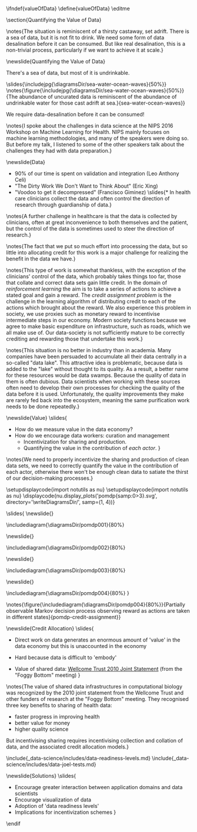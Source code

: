 \ifndef{valueOfData}
\define{valueOfData}
\editme

\section{Quantifying the Value of Data}

\notes{The situation is reminiscent of a thirsty castaway, set adrift. There is a sea of data, but it is not fit to drink. We need some form of data desalination before it can be consumed. But like real desalination, this is a non-trivial process, particularly if we want to achieve it at scale.}

\newslide{Quantifying the Value of Data}

There's a sea of data, but most of it is undrinkable.

\slides{\includejpg{\diagramsDir/sea-water-ocean-waves}{50%}}
\notes{\figure{\includejpg{\diagramsDir/sea-water-ocean-waves}{50%}}{The abundance of uncurated data is reminiscent of the abundance of undrinkable water for those cast adrift at sea.}{sea-water-ocean-waves}}

We require data-desalination before it can be consumed!

\notes{I spoke about the challenges in data science at the NIPS 2016 Workshop on Machine Learning for Health. NIPS mainly focuses on machine learning methodologies, and many of the speakers were doing so. But before my talk, I listened to some of the other speakers talk about the challenges they had with data preparation.} 

\newslide{Data}

* 90% of our time is spent on validation and integration (Leo Anthony Celi)
* "The Dirty Work We Don't Want to Think About" (Eric Xing)
* "Voodoo to get it decompressed" (Francisco Giminez)
\slides{* In health care clinicians collect the data and often control the direction of research through guardianship of data.}

\notes{A further challenge in healthcare is that the data is collected by clinicians, often at great inconvenience to both themselves and the patient, but the control of the data is sometimes used to steer the direction of research.}

\notes{The fact that we put so much effort into processing the data, but so little into allocating credit for this work is a major challenge for realizing the benefit in the data we have.}

\notes{This type of work is somewhat thankless, with the exception of the clinicians' control of the data, which probably takes things too far, those that collate and correct data sets gain little credit. In the domain of *reinforcement learning* the aim is to take a series of actions to achieve a stated goal and gain a reward. The *credit assignment problem* is the challenge in the learning algorithm of distributing credit to each of the actions which brought about the reward. We also experience this problem in society, we use proxies such as monetary reward to incentivise intermediate steps in our economy. Modern society functions because we agree to make basic expenditure on infrastructure, such as roads, which we all make use of. Our data-society is not sufficiently mature to be correctly crediting and rewarding those that undertake this work.}

\notes{This situation is no better in industry than in academia. Many companies have been persuaded to accumulate all their data centrally in a so-called "data lake". This attractive idea is problematic, because data is added to the "lake" without thought to its quality. As a result, a better name for these resources would be data swamps. Because the quality of data in them is often dubious. Data scientists when working with these sources often need to develop their own processes for checking the quality of the data before it is used. Unfortunately, the quality improvements they make are rarely fed back into the ecosystem, meaning the same purification work needs to be done repeatedly.}

\newslide{Value}
\slides{
* How do we measure value in the data economy?
* How do we encourage data workers: curation and management
  * Incentivization for sharing and production.
  * Quantifying the value in the contribution of *each actor*.
}

\notes{We need to properly incentivize the sharing and production of clean data sets, we need to correctly quantify the value in the contribution of each actor, otherwise there won't be enough clean data to satiate the thirst of our decision-making processes.}

\setupdisplaycode{import notutils as nu}
\setupdisplaycode{import notutils as nu}
\displaycode{nu.display_plots('pomdp{samp:0>3}.svg', 
                            directory='\writeDiagramsDir/', samp=(1, 4))}

\slides{
\newslide{}

\includediagram{\diagramsDir/pomdp001}{80%}

\newslide{}

\includediagram{\diagramsDir/pomdp002}{80%}

\newslide{}

\includediagram{\diagramsDir/pomdp003}{80%}

\newslide{}

\includediagram{\diagramsDir/pomdp004}{80%}
}

\notes{\figure{\includediagram{\diagramsDir/pomdp004}{80%}}{Partially observable Markov decision process observing reward as actions are taken in different states}{pomdp-credit-assignment}}

\newslide{Credit Allocation}
\slides{
* Direct work on data generates an enormous amount of 'value' in the data economy but this is unaccounted in the economy

* Hard because data is difficult to 'embody'

* Value of shared data: [Wellcome Trust 2010 Joint Statement](https://wellcome.ac.uk/what-we-do/our-work/sharing-research-data-improve-public-health-full-joint-statement-funders-health) (from the "Foggy Bottom" meeting)
}

\notes{The value of shared data infrastructures in computational biology was recognized by the 2010 joint statement from the Wellcome Trust and other funders of research at the "Foggy Bottom" meeting. They recognised three key benefits to sharing of health data: 

* faster progress in improving health
* better value for money
* higher quality science

But incentivising sharing requires incentivising collection and collation of data, and the associated credit allocation models.}

\include{_data-science/includes/data-readiness-levels.md}
\include{_data-science/includes/data-joel-tests.md}

\newslide{Solutions}
\slides{
* Encourage greater interaction between application domains and data scientists
* Encourage visualization of data
* Adoption of 'data readiness levels'
* Implications for incentivization schemes
}

\endif
